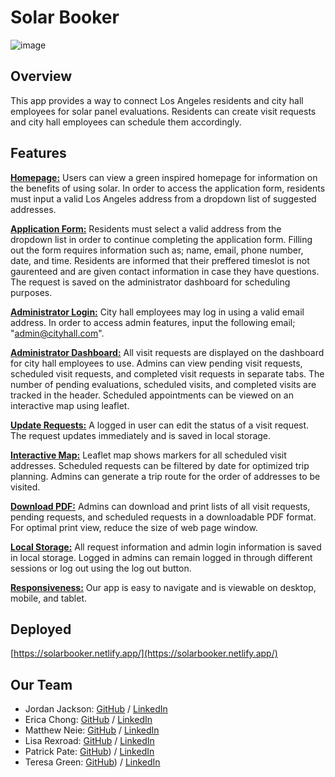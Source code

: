 # Solar Booker

![image](https://github.com/user-attachments/assets/c865ae95-adeb-4dbf-b9ff-a848f44aecbb)

## Overview

This app provides a way to connect Los Angeles residents and city hall employees for solar panel evaluations. Residents can create visit requests and city hall employees can schedule them accordingly.

## Features

**<u>Homepage:</u>**
Users can view a green inspired homepage for information on the benefits of using solar. In order to access the application form, residents must input a valid Los Angeles address from a dropdown list of suggested addresses.

**<u>Application Form:</u>**
Residents must select a valid address from the dropdown list in order to continue completing the application form. Filling out the form requires information such as; name, email, phone number, date, and time. Residents are informed that their preffered timeslot is not gaurenteed and are given contact information in case they have questions. The request is saved on the administrator dashboard for scheduling purposes.

**<u>Administrator Login:</u>**
City hall employees may log in using a valid email address. In order to access admin features, input the following email; "admin@cityhall.com".

**<u>Administrator Dashboard:</u>**
All visit requests are displayed on the dashboard for city hall employees to use. Admins can view pending visit requests, scheduled visit requests, and completed visit requests in separate tabs. The number of pending evaluations, scheduled visits, and completed visits are tracked in the header. Scheduled appointments can be viewed on an interactive map using leaflet. 

**<u>Update Requests:</u>**
A logged in user can edit the status of a visit request. The request updates immediately and is saved in local storage.

**<u>Interactive Map:</u>**
Leaflet map shows markers for all scheduled visit addresses. Scheduled requests can be filtered by date for optimized trip planning. Admins can generate a trip route for the order of addresses to be visited.

**<u>Download PDF:</u>**
Admins can download and print lists of all visit requests, pending requests, and scheduled requests in a downloadable PDF format. For optimal print view, reduce the size of web page window.

**<u>Local Storage:</u>**
All request information and admin login information is saved in local storage. Logged in admins can remain logged in through different sessions or log out using the log out button.

**<u>Responsiveness:</u>**
Our app is easy to navigate and is viewable on desktop, mobile, and tablet.

## Deployed

[https://solarbooker.netlify.app/](https://solarbooker.netlify.app/)

## Our Team

- Jordan Jackson: [GitHub](https://github.com/jordanr2m) / [LinkedIn](https://www.linkedin.com/in/jordanjacksondeveloper/)
- Erica Chong: [GitHub](https://github.com/chonger878) / 
[LinkedIn](https://linkedin.com/in/charwaeericachong)
- Matthew Neie: [GitHub](https://github.com/MatthewNeie) / [LinkedIn](https://linkedin.com/in/matthew-neie)
- Lisa Rexroad: [GitHub](https://github.com/lrexroad) / [LinkedIn](https://www.linkedin.com/in/lisa-rexroad-csm-sa-ccmp-b556511b/)
- Patrick Pate:  [GitHub](https://github.com/Patpate89)) / [LinkedIn](https://www.linkedin.com/in/patrick-pate)
- Teresa Green:  [GitHub](https://github.com/Tegsy)) / [LinkedIn](https://www.linkedin.com/in/t-g-78b60b5/)
